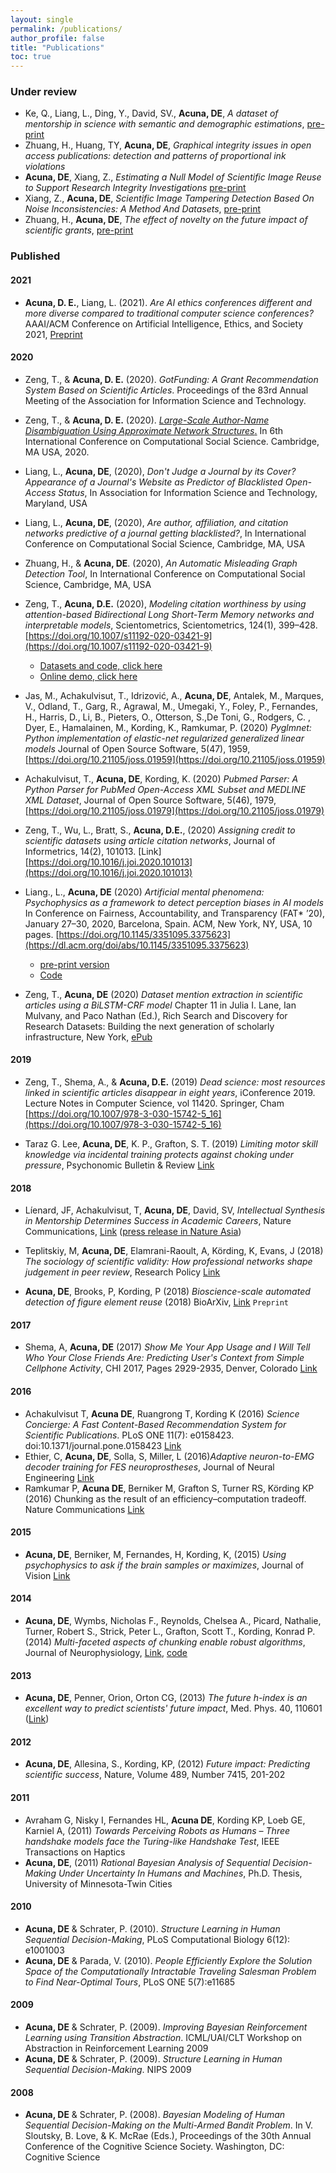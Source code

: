 ```yaml
---
layout: single
permalink: /publications/
author_profile: false
title: "Publications"
toc: true
---
```


### Under review

- Ke, Q., Liang, L., Ding, Y., David, SV., **Acuna, DE**, _A dataset of mentorship in science with semantic and demographic estimations_, [pre-print](https://arxiv.org/abs/2106.06487)
- Zhuang, H., Huang, TY, **Acuna, DE**, _Graphical integrity issues in open access publications: detection and patterns of proportional ink violations_
- **Acuna, DE**, Xiang, Z., _Estimating a Null Model of Scientific Image Reuse to Support Research Integrity Investigations_ [pre-print](https://arxiv.org/abs/2003.00878)
- Xiang, Z., **Acuna, DE**, _Scientific Image Tampering Detection Based On Noise Inconsistencies: A Method And Datasets_, [pre-print](https://arxiv.org/abs/2001.07799)
- Zhuang, H., **Acuna, DE**, _The effect of novelty on the future impact of scientific grants_, [pre-print](https://arxiv.org/abs/1911.02712)

### Published

#### 2021

- **Acuna, D. E.**, Liang, L. (2021). _Are AI ethics conferences different and more diverse compared to traditional computer science conferences?_ AAAI/ACM Conference on Artificial Intelligence, Ethics, and Society 2021, [Preprint](https://doi.org/10.31219/osf.io/75qfs)

#### 2020

- Zeng, T., & **Acuna, D. E.** (2020). _GotFunding: A Grant Recommendation System Based on Scientific Articles_. Proceedings of the 83rd Annual Meeting of the Association for Information Science and Technology.

- Zeng, T., & **Acuna, D. E.** (2020). <a href="/publications/ic2s2-author-name-disambiguation.html">_Large-Scale Author-Name Disambiguation Using Approximate Network Structures_.</a> In 6th International Conference on Computational Social Science. Cambridge, MA USA, 2020.

- Liang, L., **Acuna, DE**, (2020), _Don't Judge a Journal by its Cover? Appearance of a Journal's Website as Predictor of Blacklisted Open-Access Status_, In Association for Information Science and Technology, Maryland, USA  

- Liang, L., **Acuna, DE**, (2020), _Are author, affiliation, and citation networks predictive of a journal getting blacklisted?_, In International Conference on Computational Social Science, Cambridge, MA, USA

- Zhuang, H., & **Acuna, DE**. (2020), _An Automatic Misleading Graph Detection Tool_, In International Conference on Computational Social Science, Cambridge, MA, USA

- Zeng, T., **Acuna, D.E.** (2020), _Modeling citation worthiness by using attention-based Bidirectional Long Short-Term Memory networks and interpretable models_, Scientometrics, Scientometrics, 124(1), 399–428. [https://doi.org/10.1007/s11192-020-03421-9](https://doi.org/10.1007/s11192-020-03421-9)
  - [Datasets and code, click here](https://github.com/sciosci/cite-worthiness)
  - [Online demo, click here](https://cite-worthiness.scienceofscience.org/#/)

- Jas, M., Achakulvisut, T., Idrizović, A., **Acuna, DE**, Antalek, M., Marques, V., Odland, T., Garg, R., Agrawal, M., Umegaki, Y., Foley, P., Fernandes, H., Harris, D., Li, B., Pieters, O., Otterson, S.,De Toni, G., Rodgers, C. , Dyer, E., Hamalainen, M., Kording, K., Ramkumar, P. (2020) _Pyglmnet: Python implementation of elastic-net regularized generalized linear models_ Journal of Open Source Software, 5(47), 1959, [https://doi.org/10.21105/joss.01959](https://doi.org/10.21105/joss.01959)

- Achakulvisut, T., **Acuna, DE**, Kording, K. (2020) _Pubmed Parser: A Python Parser for PubMed Open-Access XML Subset and MEDLINE XML Dataset_, Journal of Open Source Software, 5(46), 1979, [https://doi.org/10.21105/joss.01979](https://doi.org/10.21105/joss.01979)

- Zeng, T., Wu, L., Bratt, S., **Acuna, D.E.**, (2020) _Assigning credit to scientific datasets using article citation networks_, Journal of Informetrics, 14(2), 101013. [Link][https://doi.org/10.1016/j.joi.2020.101013](https://doi.org/10.1016/j.joi.2020.101013)

- Liang., L., **Acuna, DE** (2020) _Artificial mental phenomena: Psychophysics as a framework to detect perception biases in AI models_ In Conference on Fairness, Accountability, and Transparency (FAT* ’20), January
27–30, 2020, Barcelona, Spain. ACM, New York, NY, USA, 10 pages. [https://doi.org/10.1145/3351095.3375623](https://dl.acm.org/doi/abs/10.1145/3351095.3375623)   
  - [pre-print version](https://arxiv.org/abs/1912.10818)  
  - [Code](https://github.com/LiamLiang/Bias_AI) 

- Zeng, T., **Acuna, DE** (2020) _Dataset mention extraction in scientific articles using a BiLSTM-CRF model_ Chapter 11 in Julia I. Lane, Ian Mulvany, and Paco Nathan (Ed.), Rich Search and Discovery for Research Datasets: Building the next generation of scholarly infrastructure, New York, [ePub](https://study.sagepub.com/richcontext)

#### 2019

- Zeng, T., Shema, A., & **Acuna, D.E.** (2019) _Dead science: most resources linked in scientific articles disappear in eight years_, iConference 2019. Lecture Notes in Computer Science, vol 11420. Springer, Cham [https://doi.org/10.1007/978-3-030-15742-5_16](https://doi.org/10.1007/978-3-030-15742-5_16)

- Taraz G. Lee, **Acuna, DE**, K. P., Grafton, S. T. (2019) _Limiting motor skill knowledge via incidental 
training protects against choking under pressure_, Psychonomic Bulletin & Review [Link](https://doi.org/10.3758/s13423-018-1486-x)


#### 2018

- Líenard, JF, Achakulvisut, T, **Acuna, DE**, David, SV, _Intellectual Synthesis in Mentorship Determines Success in Academic Careers_, Nature Communications, [Link](https://www.nature.com/articles/s41467-018-07034-y) ([press release in Nature Asia](https://www.natureasia.com/en/research/highlight/12793))

- Teplitskiy, M, **Acuna, DE**, Elamrani-Raoult, A, Körding, K, Evans, J (2018) _The sociology of scientific validity: How professional networks shape judgement in peer review_, Research Policy [Link](https://www.sciencedirect.com/science/article/pii/S0048733318301598)

- **Acuna, DE**, Brooks, P, Kording, P (2018) _Bioscience-scale automated detection of figure element reuse_ (2018) BioArXiv, [Link](https://www.biorxiv.org/content/10.1101/269415v3) `Preprint`


#### 2017

- Shema, A, **Acuna, DE** (2017) _Show Me Your App Usage and I Will Tell Who Your Close Friends Are: Predicting User's Context from Simple Cellphone Activity_, CHI 2017, Pages 2929-2935, Denver, Colorado [Link](https://dl.acm.org/citation.cfm?id=3053275)

#### 2016

- Achakulvisut T, **Acuna DE**, Ruangrong T, Kording K (2016) _Science Concierge: A Fast Content-Based Recommendation System for Scientific Publications_. PLoS ONE 11(7): e0158423. doi:10.1371/journal.pone.0158423 [Link](http://journals.plos.org/plosone/article?id=10.1371/journal.pone.0158423)
- Ethier, C, **Acuna, DE**, Solla, S, Miller, L (2016)_Adaptive neuron-to-EMG decoder training for FES neuroprostheses_, Journal of Neural Engineering [Link](https://www.ncbi.nlm.nih.gov/pubmed/27247280)
- Ramkumar P, **Acuna DE**, Berniker M, Grafton S, Turner RS, Körding KP (2016) Chunking as the result of an efficiency–computation tradeoff. Nature Communications [Link](http://www.nature.com/articles/ncomms12176)

#### 2015

- **Acuna, DE**, Berniker, M, Fernandes, H, Kording, K, (2015) _Using psychophysics to ask if the brain samples or maximizes_, Journal of Vision [Link](https://www.ncbi.nlm.nih.gov/pmc/articles/PMC4357487/)

#### 2014

- **Acuna, DE**, Wymbs, Nicholas F.,  Reynolds, Chelsea A., Picard, Nathalie, Turner, Robert S., Strick, Peter L., Grafton,  Scott T.,
Kording, Konrad P. (2014) _Multi-faceted aspects of chunking enable robust algorithms_, Journal of Neurophysiology, [Link](http://jn.physiology.org/content/early/2014/07/23/jn.00028.2014), [code](http://github.com/daniel-acuna/chunk_inference)

#### 2013

- **Acuna, DE**, Penner, Orion, Orton CG, (2013)  _The future h-index is an excellent way to predict scientists' future impact_, Med. Phys. 40, 110601 ([Link](http://scitation.aip.org/content/aapm/journal/medphys/40/11/10.1118/1.4816659))

#### 2012

- **Acuna, DE**, Allesina, S., Kording, KP, (2012) _Future impact: Predicting scientific success_, Nature, Volume 489, Number 7415, 201-202

#### 2011

- Avraham G, Nisky I, Fernandes HL, **Acuna DE**, Kording KP, Loeb GE, Karniel A, (2011) _Towards Perceiving Robots as Humans – Three handshake models face the Turing-like Handshake Test_, IEEE Transactions on Haptics
- **Acuna, DE**, (2011) _Rational Bayesian Analysis of Sequential Decision-Making Under Uncertainty In Humans and Machines_, Ph.D. Thesis, University of Minnesota-Twin Cities

#### 2010

- **Acuna, DE** & Schrater, P. (2010). _Structure Learning in Human Sequential Decision-Making_, PLoS Computational Biology 6(12): e1001003
- **Acuna, DE** & Parada, V. (2010). _People Efficiently Explore the Solution Space of the Computationally Intractable Traveling Salesman Problem to Find Near-Optimal Tours_, PLoS ONE 5(7):e11685

#### 2009

- **Acuna, DE** & Schrater, P. (2009). _Improving Bayesian Reinforcement Learning using Transition Abstraction_. ICML/UAI/CLT Workshop on Abstraction in Reinforcement Learning 2009
- **Acuna, DE** & Schrater, P. (2009). _Structure Learning in Human Sequential Decision-Making_. NIPS 2009

#### 2008

- **Acuna, DE** & Schrater, P. (2008). _Bayesian Modeling of Human Sequential Decision-Making on the Multi-Armed Bandit Problem_. In V. Sloutsky, B. Love, & K. McRae (Eds.), Proceedings of the 30th Annual Conference of the Cognitive Science Society. Washington, DC: Cognitive Science
